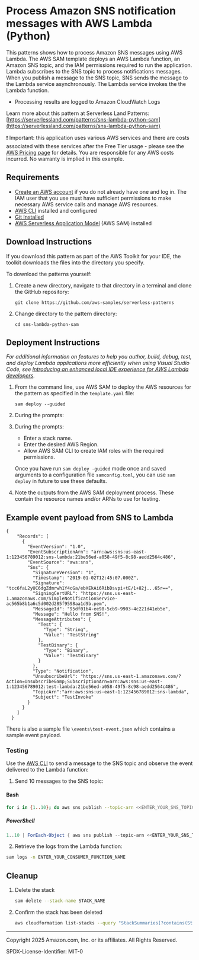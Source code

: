# Process Amazon SNS notification messages with AWS Lambda (Python)

This patterns shows how to process Amazon SNS messages using AWS Lambda. The AWS SAM template deploys an AWS Lambda function, an Amazon SNS topic, and the IAM permissions required to run the application. Lambda subscribes to the SNS topic to process notifications messages. When you publish a message to the SNS topic, SNS sends the message to the Lambda service asynchronously. The Lambda service invokes the the Lambda function.

- Processing results are logged to Amazon CloudWatch Logs

Learn more about this pattern at Serverless Land Patterns: [https://serverlessland.com/patterns/sns-lambda-python-sam](https://serverlessland.com/patterns/sns-lambda-python-sam)

:heavy_exclamation_mark: Important: this application uses various AWS services and there are costs associated with these services after the Free Tier usage - please see the [AWS Pricing page](https://aws.amazon.com/pricing/) for details. You are responsible for any AWS costs incurred. No warranty is implied in this example.

## Requirements

* [Create an AWS account](https://portal.aws.amazon.com/gp/aws/developer/registration/index.html) if you do not already have one and log in. The IAM user that you use must have sufficient permissions to make necessary AWS service calls and manage AWS resources.
* [AWS CLI](https://docs.aws.amazon.com/cli/latest/userguide/install-cliv2.html) installed and configured
* [Git Installed](https://git-scm.com/book/en/v2/Getting-Started-Installing-Git)
* [AWS Serverless Application Model](https://docs.aws.amazon.com/serverless-application-model/latest/developerguide/serverless-sam-cli-install.html) (AWS SAM) installed

## Download Instructions

If you download this pattern as part of the AWS Toolkit for your IDE, the toolkit downloads the files into the directory you specify.

To download the patterns yourself: 
1. Create a new directory, navigate to that directory in a terminal and clone the GitHub repository:
    ``` 
    git clone https://github.com/aws-samples/serverless-patterns
    ```
1. Change directory to the pattern directory:
    ```
    cd sns-lambda-python-sam
    ```

## Deployment Instructions

*For additional information on features to help you author, build, debug, test, and deploy Lambda applications more efficiently when using Visual Studio Code, see [Introducing an enhanced local IDE experience for AWS Lambda developers](https://aws.amazon.com/blogs/compute/introducing-an-enhanced-local-ide-experience-for-aws-lambda-developers?trk=2dd77e51-cb93-4970-a61a-5993781e5576&sc_channel=el).*

1. From the command line, use AWS SAM to deploy the AWS resources for the pattern as specified in the `template.yaml` file:
    ```
    sam deploy --guided
    ```
1. During the prompts:

1. During the prompts:
    * Enter a stack name.
    * Enter the desired AWS Region.
    * Allow AWS SAM CLI to create IAM roles with the required permissions.

    Once you have run `sam deploy -guided` mode once and saved arguments to a configuration file `samconfig.toml`, you can use `sam deploy` in future to use these defaults.

1. Note the outputs from the AWS SAM deployment process. These contain the resource names and/or ARNs to use for testing.
   
## Example event payload from SNS to Lambda

```
{
    "Records": [
      {
        "EventVersion": "1.0",
        "EventSubscriptionArn": "arn:aws:sns:us-east-1:123456789012:sns-lambda:21be56ed-a058-49f5-8c98-aedd2564c486",
        "EventSource": "aws:sns",
        "Sns": {
          "SignatureVersion": "1",
          "Timestamp": "2019-01-02T12:45:07.000Z",
          "Signature": "tcc6faL2yUC6dgZdmrwh1Y4cGa/ebXEkAi6RibDsvpi+tE/1+82j...65r==",
          "SigningCertURL": "https://sns.us-east-1.amazonaws.com/SimpleNotificationService-ac565b8b1a6c5d002d285f9598aa1d9b.pem",
          "MessageId": "95df01b4-ee98-5cb9-9903-4c221d41eb5e",
          "Message": "Hello from SNS!",
          "MessageAttributes": {
            "Test": {
              "Type": "String",
              "Value": "TestString"
            },
            "TestBinary": {
              "Type": "Binary",
              "Value": "TestBinary"
            }
          },
          "Type": "Notification",
          "UnsubscribeUrl": "https://sns.us-east-1.amazonaws.com/?Action=Unsubscribe&amp;SubscriptionArn=arn:aws:sns:us-east-1:123456789012:test-lambda:21be56ed-a058-49f5-8c98-aedd2564c486",
          "TopicArn":"arn:aws:sns:us-east-1:123456789012:sns-lambda",
          "Subject": "TestInvoke"
        }
      }
    ]
  }

```
There is also a sample file `\events\test-event.json` which contains a sample event payload.

### Testing

Use the [AWS CLI](https://aws.amazon.com/cli/) to send a message to the SNS topic and observe the event delivered to the Lambda function:

1. Send 10 messages to the SNS topic:

#### Bash
```bash
for i in {1..10}; do aws sns publish --topic-arn <<ENTER_YOUR_SNS_TOPIC_ARN>> --message "{\"message\": \"Test message-$i\"}"; done
```

##### PowerShell
```PowerShell
1..10 | ForEach-Object { aws sns publish --topic-arn <<ENTER_YOUR_SNS_TOPIC_ARN>> --message "{`"message`": `"Test message-$_`"}" }
```

2. Retrieve the logs from the Lambda function:
```bash
sam logs -n ENTER_YOUR_CONSUMER_FUNCTION_NAME
```

## Cleanup
 
1. Delete the stack
    ```bash
    sam delete --stack-name STACK_NAME
    ```
1. Confirm the stack has been deleted
    ```bash
    aws cloudformation list-stacks --query "StackSummaries[?contains(StackName,'STACK_NAME')].StackStatus"
    ```
----
Copyright 2025 Amazon.com, Inc. or its affiliates. All Rights Reserved.

SPDX-License-Identifier: MIT-0